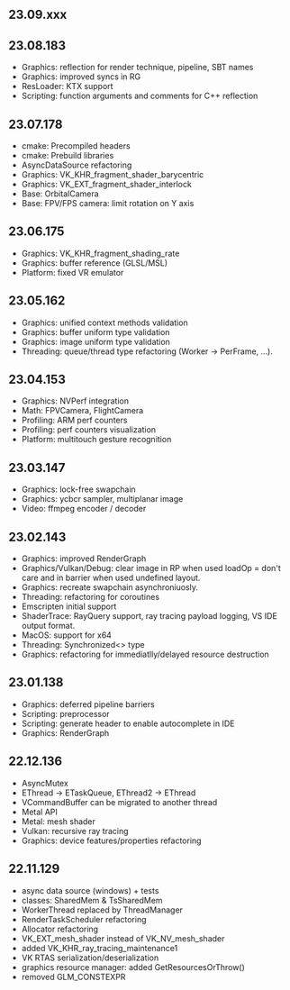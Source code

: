 
## 23.09.xxx


## 23.08.183

 - Graphics: reflection for render technique, pipeline, SBT names
 - Graphics: improved syncs in RG
 - ResLoader: KTX support
 - Scripting: function arguments and comments for C++ reflection


## 23.07.178

 - cmake: Precompiled headers
 - cmake: Prebuild libraries
 - AsyncDataSource refactoring
 - Graphics: VK_KHR_fragment_shader_barycentric
 - Graphics: VK_EXT_fragment_shader_interlock
 - Base: OrbitalCamera
 - Base: FPV/FPS camera: limit rotation on Y axis


## 23.06.175

 - Graphics: VK_KHR_fragment_shading_rate
 - Graphics: buffer reference (GLSL/MSL)
 - Platform: fixed VR emulator


## 23.05.162

 - Graphics: unified context methods validation
 - Graphics: buffer uniform type validation
 - Graphics: image uniform type validation
 - Threading: queue/thread type refactoring (Worker -> PerFrame, ...).


## 23.04.153

 - Graphics: NVPerf integration
 - Math: FPVCamera, FlightCamera
 - Profiling: ARM perf counters
 - Profiling: perf counters visualization
 - Platform: multitouch gesture recognition


## 23.03.147

 - Graphics: lock-free swapchain
 - Graphics: ycbcr sampler, multiplanar image
 - Video: ffmpeg encoder / decoder


## 23.02.143

 - Graphics: improved RenderGraph
 - Graphics/Vulkan/Debug: clear image in RP when used loadOp = don't care and in barrier when used undefined layout.
 - Graphics: recreate swapchain asynchroniuosly.
 - Threading: refactoring for coroutines
 - Emscripten initial support
 - ShaderTrace: RayQuery support, ray tracing payload logging, VS IDE output format.
 - MacOS: support for x64
 - Threading: Synchronized<> type
 - Graphics: refactoring for immediatlly/delayed resource destruction


## 23.01.138

- Graphics: deferred pipeline barriers
- Scripting: preprocessor
- Scripting: generate header to enable autocomplete in IDE
- Graphics: RenderGraph


## 22.12.136

- AsyncMutex
- EThread -> ETaskQueue, EThread2 -> EThread
- VCommandBuffer can be migrated to another thread
- Metal API
- Metal: mesh shader
- Vulkan: recursive ray tracing
- Graphics: device features/properties refactoring


## 22.11.129

- async data source (windows) + tests
- classes: SharedMem & TsSharedMem
- WorkerThread replaced by ThreadManager
- RenderTaskScheduler refactoring
- Allocator refactoring
- VK_EXT_mesh_shader instead of VK_NV_mesh_shader
- added VK_KHR_ray_tracing_maintenance1
- VK RTAS serialization/deserialization
- graphics resource manager: added GetResourcesOrThrow()
- removed GLM_CONSTEXPR
